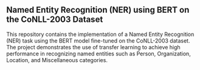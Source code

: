 ## Named Entity Recognition (NER) using BERT on the CoNLL-2003 Dataset

This repository contains the implementation of a Named Entity Recognition (NER) task using the BERT model fine-tuned on the CoNLL-2003 dataset. The project demonstrates the use of transfer learning to achieve high performance in recognizing named entities such as Person, Organization, Location, and Miscellaneous categories.
